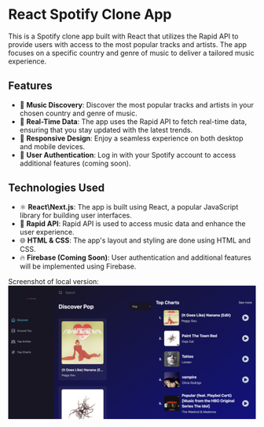 # React Spotify Clone App

This is a Spotify clone app built with React that utilizes the Rapid API to provide users with access to the most popular tracks and artists. The app focuses on a specific country and genre of music to deliver a tailored music experience.

## Features
- 🎵 **Music Discovery**: Discover the most popular tracks and artists in your chosen country and genre of music.
- 🔄 **Real-Time Data**: The app uses the Rapid API to fetch real-time data, ensuring that you stay updated with the latest trends.
- 📱 **Responsive Design**: Enjoy a seamless experience on both desktop and mobile devices.
- 🔐 **User Authentication**: Log in with your Spotify account to access additional features (coming soon).

## Technologies Used
- ⚛️ **React\Next.js**: The app is built using React, a popular JavaScript library for building user interfaces.
- 🚀 **Rapid API**: Rapid API is used to access music data and enhance the user experience.
- 🌐 **HTML & CSS**: The app's layout and styling are done using HTML and CSS.
- 🔥 **Firebase (Coming Soon)**: User authentication and additional features will be implemented using Firebase.


Screenshot of local version:
![image info](src/assets/Screenshot.png)